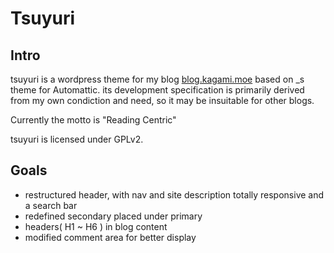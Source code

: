# Tsuyuri

## Intro

tsuyuri is a wordpress theme for my blog [blog.kagami.moe](http://blog.kagami.moe) based on _s theme for Automattic. its development specification is primarily derived from my own condiction and need, so it may be insuitable for other blogs.

Currently the motto is "Reading Centric"

tsuyuri is licensed under GPLv2.

## Goals
- restructured header, with nav and site description totally responsive and a search bar
- redefined secondary placed under primary
- headers( H1 ~ H6 ) in blog content
- modified comment area for better display